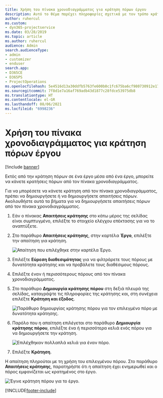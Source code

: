 ```yaml
---
title: Χρήση του πίνακα χρονοδιαγράμματος για κράτηση πόρων έργου
description: Αυτό το θέμα παρέχει πληροφορίες σχετικά με τον τρόπο κράτησης πόρων.
author: ruhercul
ms.custom:
- dyn365-projectservice
ms.date: 03/28/2019
ms.topic: article
ms.author: ruhercul
audience: Admin
search.audienceType:
- admin
- customizer
- enduser
search.app:
- D365CE
- D365PS
- ProjectOperations
ms.openlocfilehash: 5e4516d13a30ddfb5763fe600b0c1fc675ba6cf980730912e1795cc3d6f4991f
ms.sourcegitcommit: 7f8d1e7a16af769adb43d1877c28fdce53975db8
ms.translationtype: HT
ms.contentlocale: el-GR
ms.lasthandoff: 08/06/2021
ms.locfileid: "6998236"
---
```

# <a name="use-the-schedule-board-to-book-project-resources"></a>Χρήση του πίνακα χρονοδιαγράμματος για κράτηση πόρων έργου

[!include [banner](../includes/psa-now-project-operations.md)]

Εκτός από την κράτηση πόρων σε ένα έργο μέσα από ένα έργο, μπορείτε να κάνετε κρατήσεις πόρων από τον πίνακα χρονοδιαγράμματος.

Για να μπορέσετε να κάνετε κράτηση από τον πίνακα χρονοδιαγράμματος, πρέπει να δημιουργήσετε ή να δημιουργήσετε απαιτήσεις πόρων. Ακολουθήστε αυτά τα βήματα για να δημιουργήσετε απαιτήσεις πόρων από τον πίνακα χρονοδιαγράμματος.

1. Εάν ο πίνακας **Απαιτήσεις κράτησης** στο κάτω μέρος της σελίδας είναι συμπτυγμένο, επιλέξτε το στοιχείο ελέγχου επέκτασης για να το αναπτύξετε.
2. Στο παράθυρο **Απαιτήσεις κράτησης**, στην καρτέλα **Έργο**, επιλέξτε την απαίτηση για κράτηση.

    ![Απαίτηση που επιλέχθηκε στην καρτέλα Έργο.](media/Resource-Management-image73.png)

3. Επιλέξτε **Εύρεση διαθεσιμότητας** για να φιλτράρετε τους πόρους με δυνατότητα κράτησης και να προβάλετε τους διαθέσιμους πόρους. 
4. Επιλέξτε έναν ή περισσότερους πόρους από τον πίνακα χρονοδιαγράμματος. 
5. Στο παράθυρο **Δημιουργία κράτησης πόρου** στη δεξιά πλευρά της σελίδας, καταγράψτε τις πληροφορίες της κράτησης και, στη συνέχεια επιλέξτε **Κράτηση και έξοδος**.

    ![Παράθυρο δημιουργίας κράτησης πόρου για τον επιλεγμένο πόρο με δυνατότητα κράτησης.](media/Resource-Management-image74.png)

6. Παρόλο που η απαίτηση επιλέγεται στο παράθυρο **Δημιουργία κράτησης πόρου**, επιλέξτε ένα ή περισσότερα κελιά ενός πόρου για να δημιουργήσετε την κράτηση.

    ![Επιλέχθηκαν πολλαπλά κελιά για έναν πόρο.](media/Resource-Management-image75.png)

7. Επιλέξτε **Κράτηση**.

Η απαίτηση πληρούται με τη χρήση του επιλεγμένου πόρου. Στο παράθυρο **Απαιτήσεις κράτησης**, παρατηρήστε ότι η απαίτηση έχει ενημερωθεί και ο πόρος εμφανίζεται ως κρατημένος στο έργο.

![Έγινε κράτηση πόρου για το έργο.](media/Resource-Management-image76.png)


[!INCLUDE[footer-include](../includes/footer-banner.md)]